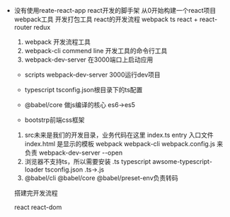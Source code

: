 - 没有使用reate-react-app  react开发的脚手架
    从0开始构建一个react项目 webpack工具 开发打包工具
    react的开发流程 webpack  ts react + react-router redux
    1. webpack 开发流程工具
    2. webpack-cli  commend line 开发工具的命令行工具
    3. webpack-dev-server  在3000端口上启动应用

    - scripts webpack-dev-server  3000运行dev项目

    - typescript  tsconfig.json根目录下的ts配置
      
    - @babel/core  做js编译的核心  es6->es5

    - bootstrp前端css框架

    1. src未来是我们的开发目录，业务代码在这里
        index.ts entry 入口文件
        index.html 是显示的模板
        webpack webpack-cli
        webpack.config.js 来负责 webpack-dev-server --open
    2. 浏览器不支持ts，所以需要安装 .ts typescript awsome-typescript-loader tsconfig.json
        .ts->.js
    3. @babel/cli @babel/core @babel/preset-env负责转码


    搭建完开发流程


    react react-dom